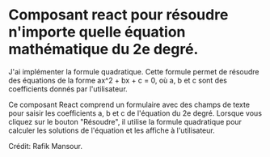 # Composant react pour résoudre n'importe quelle équation mathématique du 2e degré.

J'ai implémenter la formule quadratique. Cette formule permet de résoudre des équations de la forme ax^2 + bx + c = 0, où a, b et c sont des coefficients donnés par l'utilisateur.

Ce composant React comprend un formulaire avec des champs de texte pour saisir les coefficients a, b et c de l'équation du 2e degré. Lorsque vous cliquez sur le bouton "Résoudre", il utilise la formule quadratique pour calculer les solutions de l'équation et les affiche à l'utilisateur.

Crédit: Rafik Mansour.
